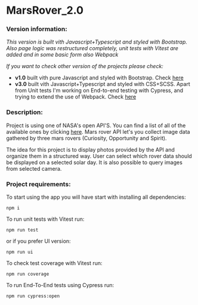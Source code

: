 # MarsRover_2.0
### Version information:

*This version is built vith Javascript+Typescript and styled with Bootstrap. Also page logic was restructured completely, unit tests with Vitest are added and in some basic form also Webpack*

*If you want to check other version of the projects please check:*
* **v1.0** built vith pure Javascript and styled with Bootstrap. Check [here](https://github.com/RZajacc/Mars_Rover_1.0)
* **v3.0** built vith Javascript+Typescript and styled with CSS+SCSS. Apart from Unit tests I'm working on End-to-end testing with Cypress, and trying to extend the use of Webpack. Check [here](https://github.com/RZajacc/MarsRover_3.0)

### Description:

Project is using one of NASA's open API'S. You can find a list of all of the available ones by clicking [here](https://api.nasa.gov/). Mars rover API let's you collect image data gathered by three mars rovers (Curiosity, Opportunity and Spirit).

The idea for this project is to display photos provided by the API and organize them in a structured way. User can select which rover data should be displayed on a selected solar day. It is also possible to query images from selected camera.

### Project requirements:

To start using the app you will have start with installing all dependencies: 

`npm i`

To run unit tests with Vitest run:

`npm run test` 

or if you prefer UI version: 

`npm run ui`

To check test coverage with Vitest run:

`npm run coverage`

To run End-To-End tests using Cypress run:

`npm run cypress:open`


